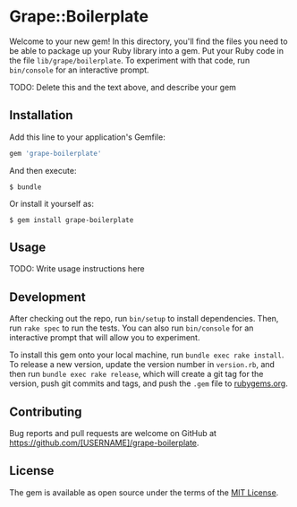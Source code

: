 # Grape::Boilerplate

Welcome to your new gem! In this directory, you'll find the files you need to be able to package up your Ruby library into a gem. Put your Ruby code in the file `lib/grape/boilerplate`. To experiment with that code, run `bin/console` for an interactive prompt.

TODO: Delete this and the text above, and describe your gem

## Installation

Add this line to your application's Gemfile:

```ruby
gem 'grape-boilerplate'
```

And then execute:

    $ bundle

Or install it yourself as:

    $ gem install grape-boilerplate

## Usage

TODO: Write usage instructions here

## Development

After checking out the repo, run `bin/setup` to install dependencies. Then, run `rake spec` to run the tests. You can also run `bin/console` for an interactive prompt that will allow you to experiment.

To install this gem onto your local machine, run `bundle exec rake install`. To release a new version, update the version number in `version.rb`, and then run `bundle exec rake release`, which will create a git tag for the version, push git commits and tags, and push the `.gem` file to [rubygems.org](https://rubygems.org).

## Contributing

Bug reports and pull requests are welcome on GitHub at https://github.com/[USERNAME]/grape-boilerplate.

## License

The gem is available as open source under the terms of the [MIT License](https://opensource.org/licenses/MIT).
